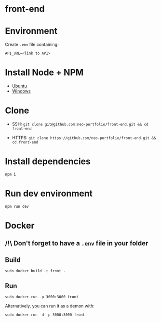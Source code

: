 # front-end

# Environment

Create `.env` file containing:

    API_URL=<link to API>

# Install Node + NPM

- [Ubuntu](https://tecadmin.net/install-latest-nodejs-npm-on-ubuntu/)
- [Windows](https://treehouse.github.io/installation-guides/windows/node-windows.html)

# Clone

- SSH: `git clone git@github.com:neo-portfolio/front-end.git && cd front-end`
    
- HTTPS: `git clone https://github.com/neo-portfolio/front-end.git && cd front-end`


# Install dependencies

    npm i
    
# Run dev environment

    npm run dev
   
# Docker

## /!\ Don't forget to have a `.env` file in your folder

## Build

    sudo docker build -t front .
    
## Run

    sudo docker run -p 3000:3000 front
    
Alternatively, you can run it as a demon with:

    sudo docker run -d -p 3000:3000 front
